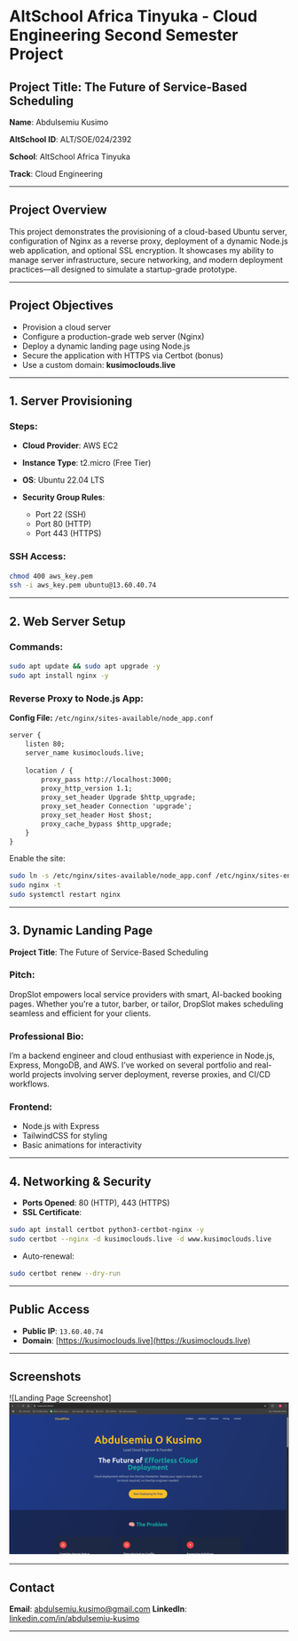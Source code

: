 # AltSchool Africa Tinyuka - Cloud Engineering Second Semester Project

## Project Title: The Future of Service-Based Scheduling

**Name**: Abdulsemiu Kusimo

**AltSchool ID**: ALT/SOE/024/2392

**School**: AltSchool Africa Tinyuka

**Track**: Cloud Engineering

---

## Project Overview

This project demonstrates the provisioning of a cloud-based Ubuntu server, configuration of Nginx as a reverse proxy, deployment of a dynamic Node.js web application, and optional SSL encryption. It showcases my ability to manage server infrastructure, secure networking, and modern deployment practices—all designed to simulate a startup-grade prototype.

---

## Project Objectives

* Provision a cloud server
* Configure a production-grade web server (Nginx)
* Deploy a dynamic landing page using Node.js
* Secure the application with HTTPS via Certbot (bonus)
* Use a custom domain: **kusimoclouds.live**

---

## 1. Server Provisioning

### Steps:

* **Cloud Provider**: AWS EC2
* **Instance Type**: t2.micro (Free Tier)
* **OS**: Ubuntu 22.04 LTS
* **Security Group Rules**:

  * Port 22 (SSH)
  * Port 80 (HTTP)
  * Port 443 (HTTPS)

### SSH Access:

```bash
chmod 400 aws_key.pem
ssh -i aws_key.pem ubuntu@13.60.40.74
```

---

## 2. Web Server Setup

### Commands:

```bash
sudo apt update && sudo apt upgrade -y
sudo apt install nginx -y
```

### Reverse Proxy to Node.js App:

**Config File:** `/etc/nginx/sites-available/node_app.conf`

```nginx
server {
    listen 80;
    server_name kusimoclouds.live;

    location / {
        proxy_pass http://localhost:3000;
        proxy_http_version 1.1;
        proxy_set_header Upgrade $http_upgrade;
        proxy_set_header Connection 'upgrade';
        proxy_set_header Host $host;
        proxy_cache_bypass $http_upgrade;
    }
}
```

Enable the site:

```bash
sudo ln -s /etc/nginx/sites-available/node_app.conf /etc/nginx/sites-enabled/
sudo nginx -t
sudo systemctl restart nginx
```

---

## 3. Dynamic Landing Page

**Project Title**: The Future of Service-Based Scheduling

### Pitch:

DropSlot empowers local service providers with smart, AI-backed booking pages. Whether you're a tutor, barber, or tailor, DropSlot makes scheduling seamless and efficient for your clients.

### Professional Bio:

I’m a backend engineer and cloud enthusiast with experience in Node.js, Express, MongoDB, and AWS. I’ve worked on several portfolio and real-world projects involving server deployment, reverse proxies, and CI/CD workflows.

### Frontend:

* Node.js with Express
* TailwindCSS for styling
* Basic animations for interactivity

---

## 4. Networking & Security

* **Ports Opened**: 80 (HTTP), 443 (HTTPS)
* **SSL Certificate**:

```bash
sudo apt install certbot python3-certbot-nginx -y
sudo certbot --nginx -d kusimoclouds.live -d www.kusimoclouds.live
```

* Auto-renewal:

```bash
sudo certbot renew --dry-run
```

---

## Public Access

* **Public IP**: `13.60.40.74`
* **Domain**: [https://kusimoclouds.live](https://kusimoclouds.live)

---

## Screenshots

![Landing Page Screenshot] ![My Screenshot](screenshots/landing_page.png)

---

## Contact

**Email**: [abdulsemiu.kusimo@gmail.com](mailto:abdulsemiu.kusimo@gmail.com)
**LinkedIn**: [linkedin.com/in/abdulsemiu-kusimo](https://linkedin.com/in/abdulsemiu-kusimo)

---


